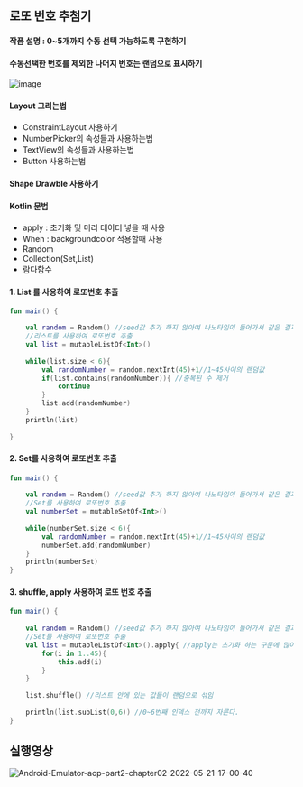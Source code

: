 ## 로또 번호 추첨기
#### 작품 설명 : 0~5개까지 수동 선택 가능하도록 구현하기
#### 수동선택한 번호를 제외한 나머지 번호는 랜덤으로 표시하기

![image](https://user-images.githubusercontent.com/80438964/169640238-536d1d83-04bc-478d-818c-07cadaeffd24.png)

#### Layout 그리는법 
+ ConstraintLayout 사용하기
+ NumberPicker의 속성들과 사용하는법
+ TextView의 속성들과 사용하는법
+ Button 사용하는법 

#### Shape Drawble 사용하기

#### Kotlin 문법
+ apply : 초기화 및 미리 데이터 넣을 때 사용
+ When : backgroundcolor 적용할때 사용
+ Random 
+ Collection(Set,List)
+ 람다함수

#### 1. List 를 사용하여 로또번호 추출

```kotlin
fun main() {

    val random = Random() //seed값 추가 하지 않아여 나노타임이 들어가서 같은 결과가 나오지 않음
    //리스트를 사용하여 로또번호 추출
    val list = mutableListOf<Int>()
    
    while(list.size < 6){
        val randomNumber = random.nextInt(45)+1//1~45사이의 랜덤값
        if(list.contains(randomNumber)){ //중복된 수 제거
            continue
        }
        list.add(randomNumber)
    }
    println(list)
    
}      
```

#### 2. Set를 사용하여 로또번호 추출
```kotlin
fun main() {
    
    val random = Random() //seed값 추가 하지 않아여 나노타임이 들어가서 같은 결과가 나오지 않음
    //Set를 사용하여 로또번호 추출
    val numberSet = mutableSetOf<Int>()
    
    while(numberSet.size < 6){
        val randomNumber = random.nextInt(45)+1//1~45사이의 랜덤값
        numberSet.add(randomNumber)
    }
    println(numberSet)
}                       
```
#### 3. shuffle, apply 사용하여 로또 번호 추출
```kotlin
fun main() {
    
    val random = Random() //seed값 추가 하지 않아여 나노타임이 들어가서 같은 결과가 나오지 않음
    //Set를 사용하여 로또번호 추출
    val list = mutableListOf<Int>().apply{ //apply는 초기화 하는 구문에 많이 사용하게 될것이다.
        for(i in 1..45){
            this.add(i)
        }
    }
    
    list.shuffle() //리스트 안에 있는 값들이 랜덤으로 섞임
    
    println(list.subList(0,6)) //0~6번째 인덱스 전까지 자른다.
}                       
```

## 실행영상
![Android-Emulator-aop-part2-chapter02-2022-05-21-17-00-40](https://user-images.githubusercontent.com/80438964/169642221-3786e673-15fb-4c37-a1c8-8611c21a7a11.gif)


